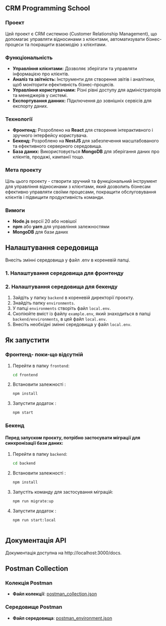 ## CRM Programming School

### Проект

Цей проект є CRM системою (Customer Relationship Management), що допомагає управляти відносинами з клієнтами, автоматизувати бізнес-процеси та покращити взаємодію з клієнтами.

### Функціональність

- **Управління клієнтами:** Дозволяє зберігати та управляти інформацією про клієнтів.
- **Аналіз та звітність:** Інструменти для створення звітів і аналітики, щоб моніторити ефективність бізнес-процесів.
- **Управління користувачами:** Різні рівні доступу для адміністраторів та менеджерів у системі.
- **Експортування данних:** Підключення до зовнішніх сервісів для експорту даних.

### Технології

- **Фронтенд:** Розроблено на **React** для створення інтерактивного і зручного інтерфейсу користувача.
- **Бекенд:** Розроблено на **NestJS** для забезпечення масштабованого та ефективного серверного середовища.
- **База даних:** Використовується **MongoDB** для зберігання даних про клієнтів, продажі, кампанії тощо.

### Мета проекту

Ціль цього проекту - створити зручний та функціональний інструмент для управління відносинами з клієнтами, який дозволить бізнесам ефективно управляти своїми процесами, покращити обслуговування клієнтів і підвищити продуктивність команди.

### Вимоги

- **Node.js** версії 20 або новішої
- **npm** або **yarn** для управління залежностями
- **MongoDB** для бази даних


## Налаштування середовища
Внесіть змінні середовища у файл .env в кореневій папці.

### 1. Налаштування середовища для фронтенду
### 2. Налаштування середовища для бекенду

1. Зайдіть у папку `backend` в кореневій директорії проєкту.
2. Знайдіть папку `environments`.
3. У папці `environments` створіть файл `local.env`.
4. Скопіюйте вміст із файлу `example.env`, який знаходиться в папці `backend/environments`, в цей файл `local.env`.
5. Внесіть необхідні змінні середовища у файл `local.env`.

## Як запустити

### Фронтенд- поки-що відсутній 

1. Перейти в папку `frontend`:
   ```bash
   cd frontend
2. Встановити залежності :
   ```bash
   npm install
3. Запустити додаток :
   ```bash
   npm start

### Бекенд


#### Перед запуском проєкту, потрібно застосувати міграції для синхронізації бази даних:

1. Перейти в папку `backend`:
   ```bash
   cd backend

2. Встановити залежності :
   ```bash
   npm install
3. Запустіть команду для застосування міграцій:
   ```bash
   npm run migrate:up


4. Запустити додаток :
   ```bash
   npm run start:local
 

## Документація API
Документація доступна на http://localhost:3000/docs.

## Postman Collection
### Колекція Postman

- **Файл колекції**: [postman_collection.json](./postman_collection.json)

### Середовище Postman

- **Файл середовища**: [postman_environment.json](./postman_environment.json)
